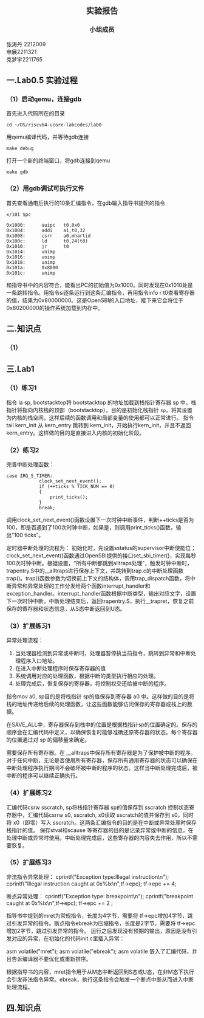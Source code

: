 ##  <center> 实验报告</center>
### <center>小组成员</center>
张涛丹 2212009        
申展2211321        
克梦宇2211765
## 一.Lab0.5 实验过程
### （1）启动qemu，连接gdb
首先进入代码所在的目录
<pre><code class="language-bash">cd ~/OS/riscv64-ucore-labcodes/lab0
</code></pre>
用qemu编译代码，并等待gdb连接
<pre><code class="language-bash">make debug
</code></pre>
打开一个新的终端窗口，将gdb连接到qemu
<pre><code class="language-bash">make gdb
</code></pre>
### （2）用gdb调试可执行文件
首先查看通电后执行的10条汇编指令，在gdb输入指导书提供的指令
<pre><code class="language-bash">x/10i $pc
</code></pre>
<pre><code class="language-asm">0x1000:      auipc   t0,0x0
0x1004:      addi    a1,t0,32
0x1008:      csrr    a0,mhartid
0x100c:      ld      t0,24(t0)
0x1010:      jr      t0
0x1014:      unimp
0x1016:      unimp
0x1018:      unimp
0x101a:      0x8000
0x101c:      unimp
</code></pre>
和指导书中的内容符合，能看出PC的初始值为0x1000。同时发现在0x1010处是一条跳转指令。用指令si逐条运行到这条汇编指令，再用指令info r t0查看寄存器的值，结果为0x80000000。这是OpenSBI的入口地址，接下来它会将位于0x80200000的操作系统加载到内存中。
## 二.知识点
### （1）
## 三.Lab1 
### （1）练习1
指令 la sp, bootstacktop将 bootstacktop 的地址加载到栈指针寄存器 sp 中。栈指针将指向内核栈的顶部（bootstacktop）。目的是初始化栈指针 `sp`，将其设置为内核的栈空间，这样后续的函数调用和局部变量的使用都可以正常进行。
指令tail kern_init 从 kern_entry 跳转到 kern_init，开始执行kern_init，并且不返回kern_entry。这样做的目的是直接进入内核的初始化阶段。
### （2）练习2
完善中断处理函数：
```
case IRQ_S_TIMER:
            clock_set_next_event();
            if (++ticks % TICK_NUM == 0)
            {
                print_ticks();
            }
            break;
```
调用clock_set_next_event()函数设置下一次时钟中断事件，判断++ticks是否为100，即是否遇到了100次时钟中断，如果是，则调用print_ticks()函数，输出“100 ticks”。

定时器中断处理的流程为： 初始化时，先设置sstatus的supervisor中断使能位；clock_set_next_event()函数通过OpenSBI提供的接口set_sbi_timer()，实现每秒100次时钟中断。根据设置，“所有中断都跳到alltraps处理”，触发时钟中断时，trapentry.S中的__alltraps进行保存上下文，并跳转到trap.c的中断处理函数trap()。trap()函数参数为切换前上下文的结构体，调用trap_dispatch函数，将中断异常和异常处理的工作分发给两个函数interrupt_handler和exception_handler。interrupt_handler函数根据中断类型，输出对应文字，设置下一次时钟中断。中断处理结束后，返回trapentry.S，执行__trapret，恢复之前保存的寄存器和状态信息，从S态中断返回到U态。
### （3）扩展练习1
异常处理流程：
1. 当处理器检测到异常或中断时，处理器暂停执当前指令，跳转到异常和中断处理程序入口地址。
2. 在进入中断处理程序时保存寄存器的值
3. 系统调用对应的处理函数，根据中断的类型执行相应的处理。
4. 处理完成后，恢复保存的寄存器，将控制权交还给被中断的程序。
   
指令mov a0, sp目的是将栈指针 sp的值保存到寄存器 a0 中。这样做的目的是将栈的地址传递给后续的处理函数，让这些函数能够访问保存的寄存器或栈上的数据。

在SAVE_ALL中，寄存器保存到栈中的位置是根据栈指针sp的位置确定的。保存的顺序会在汇编代码中定义，以确保恢复时能够准确还原寄存器的状态。每个寄存器的位置通过对 sp 的偏移量来确定。

需要保存所有寄存器。在 __alltraps中保存所有寄存器是为了保护被中断的程序。对于任何中断，无论是否使用所有寄存器，保存所有通用寄存器的状态可以确保在中断处理程序执行期间不会破坏被中断的程序的状态，这样当中断处理完成后，被中断的程序可以继续正确执行。

### （4）扩展练习2
汇编代码csrw sscratch, sp将栈指针寄存器 sp的值保存到 sscratch 控制状态寄存器中，汇编代码csrrw s0, sscratch, x0读取 sscratch的值并保存到 s0，同时将 x0（即零）写入 sscratch。这两条汇编指令的目的是在中断或异常处理时保存栈指针的值。
保存stval和scause 等寄存器的目的是记录异常或中断的信息，在处理中断或异常时使用。中断处理完成后，这些寄存器的内容失去作用，所以不需要恢复。
### （5）扩展练习3
非法指令异常处理：
cprintf("Exception type:Illegal instruction\n");
cprintf("Illegal instruction caught at 0x%lx\n",tf->epc);
tf->epc += 4;

断点异常处理：
cprintf("Exception type: breakpoint\n");
cprintf("breakpoint caught at 0x%lx\n",tf->epc);
tf->epc += 2 ;

指导书中提到的mret为常规指令，长度为4字节，需要将 tf->epc增加4字节，跳过引发异常的指令。断点指令ebreak为压缩指令，长度是2字节，需要将 tf->epc增加2字节，跳过引发异常的指令。
运行之后发现没有预期的输出，原因是没有引发对应的异常，在初始化的代码init.c里插入异常：

asm volatile("mret");
asm volatile("ebreak");
asm volatile 嵌入了汇编代码，并且告诉编译器不要优化或重新排序。

根据指导书的内容，mret指令用于从M态中断返回到S态或U态，在非M态下执行会引发非法指令异常。ebreak，执行这条指令会触发一个断点中断从而进入中断处理流程。
## 四.知识点
